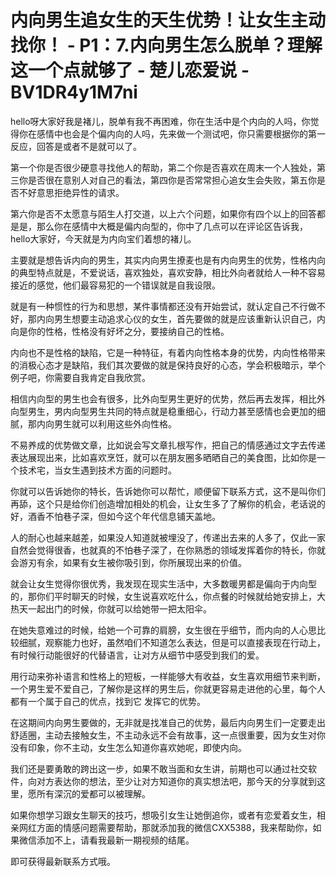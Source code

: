 # 内向男生追女生的天生优势！让女生主动找你！ - P1：7.内向男生怎么脱单？理解这一个点就够了 - 楚儿恋爱说 - BV1DR4y1M7ni

hello呀大家好我是褚儿，脱单有我不再困难，你在生活中是个内向的人吗，你觉得你在感情中也会是个偏内向的人吗，先来做一个测试吧，你只需要根据你的第一反应，回答是或者不是就可以了。

第一个你是否很少硬意寻找他人的帮助，第二个你是否喜欢在周末一个人独处，第三你是否很在意别人对自己的看法，第四你是否常常担心追女生会失败，第五你是否不好意思拒绝异性的请求。

第六你是否不太愿意与陌生人打交道，以上六个问题，如果你有四个以上的回答都是是，那么你在感情中大概是偏内向型的，你中了几点可以在评论区告诉我，hello大家好，今天就是为内向宝们着想的褚儿。

主要就是想告诉内向的男生，其实内向男生撩麦也是有内向男生的优势，性格内向的典型特点就是，不爱说话，喜欢独处，喜欢安静，相比外向者就给人一种不容易接近的感觉，他们最容易犯的一个错误就是自我设限。

就是有一种惯性的行为和思想，某件事情都还没有开始尝试，就认定自己不行做不好，那内向男生想要主动追求心仪的女生，首先要做的就是应该重新认识自己，内向是你的性格，性格没有好坏之分，要接纳自己的性格。

内向也不是性格的缺陷，它是一种特征，有着内向性格本身的优势，内向性格带来的消极心态才是缺陷，我们其次要做的就是保持良好的心态，学会积极暗示，举个例子吧，你需要自我肯定自我欣赏。

相信内向型的男生也会有很多，比外向型男生更好的优势，然后再去发挥，相比外向型男生，男内向型男生共同的特点就是稳重细心，行动力甚至感情也会更加的细腻，那内向男生就可以利用这些外向性格。

不易养成的优势做文章，比如说会写文章扎根写作，把自己的情感通过文字去传递表达展现出来，比如喜欢烹饪，就可以在朋友圈多晒晒自己的美食图，比如你是一个技术宅，当女生遇到技术方面的问题时。

你就可以告诉她你的特长，告诉她你可以帮忙，顺便留下联系方式，这不是叫你们再舔，这个只是给你们创造增加相处的机会，让女生多了了解你的机会，老话说的好，酒香不怕巷子深，但如今这个年代信息铺天盖地。

人的耐心也越来越差，如果没人知道就被埋没了，传递出去来的人多了，仅此一家自然会觉得很香，也就真的不怕巷子深了，在你熟悉的领域发挥着你的特长，你就会游刃有余，如果有女生被你吸引到，你所展现出来的价值。

就会让女生觉得你很优秀，我发现在现实生活中，大多数暖男都是偏向于内向型的，那你们平时聊天的时候，女生说喜欢吃什么，你点餐的时候就给她安排上，大热天一起出门的时候，你就可以给她带一把太阳伞。

在她失意难过的时候，给她一个可靠的肩膀，女生很在乎细节，而内向的人心思比较细腻，观察能力也好，虽然咱们不知道怎么表达，但是可以直接表现在行动上，有时候行动能很好的代替语言，让对方从细节中感受到我们的爱。

用行动来弥补语言和性格上的短板，一样能够大有收益，女生喜欢用细节来判断，一个男生爱不爱自己，了解你是这样的男生后，你就更容易走进他的心里，每个人都有一个属于自己的优点，找到它 发挥它的优势。

在这期间内向男生要做的，无非就是找准自己的优势，最后内向男生们一定要走出舒适圈，主动去接触女生，不主动永远不会有故事，这一点很重要，因为女生对你没有印象，你不主动，女生怎么知道你喜欢她呢，即使内向。

我们还是要勇敢的跨出这一步，如果不敢当面和女生讲，前期也可以通过社交软件，向对方表达你的想法，至少让对方知道你的真实想法吧，那今天的分享就到这里，愿所有深沉的爱都可以被理解。

如果你想学习跟女生聊天的技巧，想吸引女生让她倒追你，或者有恋爱着女生，相亲网红方面的情感问题需要帮助，那就添加我的微信CXX5388，我来帮助你，如果微信添加不上，请看我最新一期视频的结尾。

即可获得最新联系方式哦。